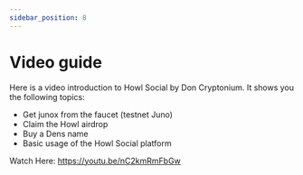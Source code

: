 ```yaml
---
sidebar_position: 8
---
```


# Video guide

Here is a video introduction to Howl Social by Don Cryptonium.
It shows you the following topics:

-   Get junox from the faucet (testnet Juno)
-   Claim the Howl airdrop
-   Buy a Dens name
-   Basic usage of the Howl Social platform

Watch Here: https://youtu.be/nC2kmRmFbGw
